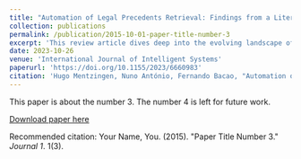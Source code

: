```yaml
---
title: "Automation of Legal Precedents Retrieval: Findings from a Literature Review"
collection: publications
permalink: /publication/2015-10-01-paper-title-number-3
excerpt: 'This review article dives deep into the evolving landscape of automating the identification of legal precedents. It describes details of two "eras" of precedent retrieval automation, spotlighting the revolution powered by natural language processing (NLP) and machine learning (ML) until the use of Transformers. We also described the usual ML pipeline for precedent retrieval, the multiple techniques used, the data and geographies involved, and proposed a taxonomy for this field. A gap in validation and real-world deployments became evident, and a key question echoes: will courts of justice transform precedent searches through automation?'
date: 2023-10-26
venue: 'International Journal of Intelligent Systems'
paperurl: 'https://doi.org/10.1155/2023/6660983'
citation: 'Hugo Mentzingen, Nuno António, Fernando Bacao, "Automation of Legal Precedents Retrieval: Findings from a Literature Review", International Journal of Intelligent Systems, vol. 2023, Article ID 6660983, 22 pages, 2023. https://doi.org/10.1155/2023/6660983'
---
```

This paper is about the number 3. The number 4 is left for future work.

[Download paper here](http://academicpages.github.io/files/paper3.pdf)

Recommended citation: Your Name, You. (2015). "Paper Title Number 3." <i>Journal 1</i>. 1(3).
